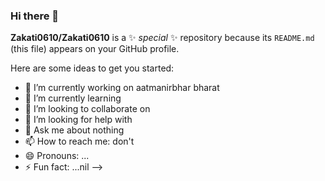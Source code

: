 ### Hi there    👋


**Zakati0610/Zakati0610** is a ✨ _special_ ✨ repository because its `README.md` (this file) appears on your GitHub profile.

Here are some ideas to get you started:

- 🔭 I’m currently working on aatmanirbhar bharat
- 🌱 I’m currently learning 
- 👯 I’m looking to collaborate on
- 🤔 I’m looking for help with 
- 💬 Ask me about nothing
- 📫 How to reach me: don't
- 😄 Pronouns: ...
- ⚡ Fun fact: ...nil
-->
